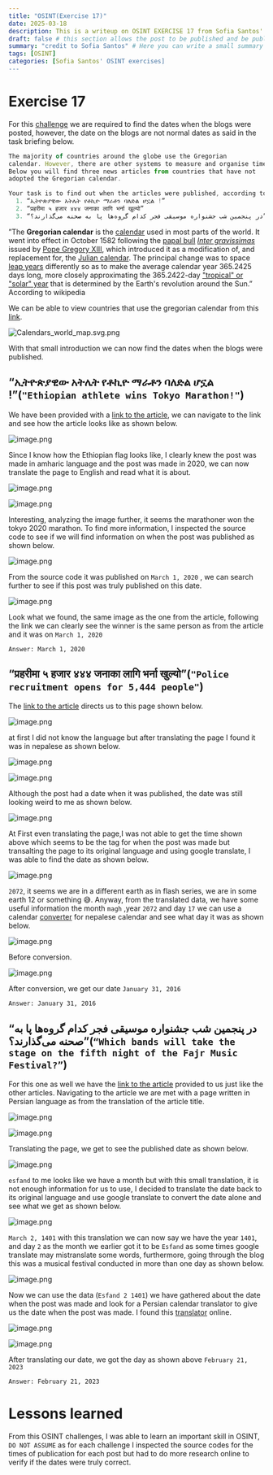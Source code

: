 ```yaml
---
title: "OSINT(Exercise 17)"
date: 2025-03-18
description: This is a writeup on OSINT EXERCISE 17 from Sofia Santos' OSINT analysis and exercises.
draft: false # this section allows the post to be published and be public, is it is set to true the post will not be published.
summary: "credit to Sofia Santos" # Here you can write a small summary of the post if needed
tags: [OSINT]
categories: [Sofia Santos' OSINT exercises]
---
```

# Exercise 17

For this [challenge](https://gralhix.com/list-of-osint-exercises/osint-exercise-017/) we are required to find the dates when the blogs were posted, however, the date on the blogs are not normal dates as said in the task briefing below.

```jsx
The majority of countries around the globe use the Gregorian 
calendar. However, there are other systems to measure and organise time.
Below you will find three news articles from countries that have not 
adopted the Gregorian calendar.

Your task is to find out when the articles were published, according to the Gregorian calendar.
  1. “ኢትዮጵያዊው አትሌት የቶኪዮ ማራቶን ባለድል ሆኗል !” 
  2. “प्रहरीमा ५ हजार ४४४ जनाका लागि भर्ना खुल्यो”
  3. “در پنجمین شب جشنواره موسیقی فجر کدام گروه‌ها پا به صحنه می‌گذارند؟”
```

”The **Gregorian calendar** is the [calendar](https://en.wikipedia.org/wiki/Calendar) used in most parts of the world. It went into effect in October 1582 following the [papal bull](https://en.wikipedia.org/wiki/Papal_bull) [*Inter gravissimas*](https://en.wikipedia.org/wiki/Inter_gravissimas) issued by [Pope Gregory XIII](https://en.wikipedia.org/wiki/Pope_Gregory_XIII), which introduced it as a modification of, and replacement for, the [Julian calendar](https://en.wikipedia.org/wiki/Julian_calendar). The principal change was to space [leap years](https://en.wikipedia.org/wiki/Leap_year) differently so as to make the average calendar year 365.2425 days long, more closely approximating the 365.2422-day ["tropical" or "solar" year](https://en.wikipedia.org/wiki/Tropical_year) that is determined by the Earth's revolution around the Sun.” According to wikipedia

We can be able to view countries that use the gregorian calendar from this [link](https://commons.wikimedia.org/wiki/File:Calendars_world_map.svg).

![Calendars_world_map.svg.png](Calendars_world_map.svg.png)

With that small introduction we can now find the dates when the blogs were published.

## “ኢትዮጵያዊው አትሌት የቶኪዮ ማራቶን ባለድል ሆኗል !”(`"Ethiopian athlete wins Tokyo Marathon!"`)

We have been provided with a [link to the article](https://www.hatricksport.net/%e1%8a%a2%e1%89%b5%e1%8b%ae%e1%8c%b5%e1%8b%ab%e1%8b%8a%e1%8b%8d-%e1%8a%a0%e1%89%b5%e1%88%8c%e1%89%b5-%e1%8b%a8%e1%89%b6%e1%8a%aa%e1%8b%ae-%e1%88%9b%e1%88%ab%e1%89%b6%e1%8a%95-%e1%89%a3%e1%88%88/), we can navigate to the link and see how the article looks like as shown below.

![image.png](image.png)

Since I know how the Ethiopian flag looks like, I clearly knew the post was made in amharic language and the post was made in 2020, we can now translate the page to English and read what it is about.

![image.png](image%201.png)

![image.png](image%202.png)

Interesting, analyzing the image further, it seems the marathoner won the tokyo 2020 marathon. To find more information, I inspected the source code to see if we will find information on when the post was published as shown below.

![image.png](image%203.png)

From the source code it was published on `March 1, 2020` , we can search further to see if this post was truly published on this date.

![image.png](image%204.png)

Look what we found, the same image as the one from the article, following the link we can clearly see the winner is the same person as from the article and it was on `March 1, 2020` 

`Answer: March 1, 2020` 

## “प्रहरीमा ५ हजार ४४४ जनाका लागि भर्ना खुल्यो”(`"Police recruitment opens for 5,444 people"`)

The [link to the article](https://www.onlinekhabar.com/2016/01/381827) directs us to this page shown below.

![image.png](image%205.png)

at first I did not know the language but after translating the page I found it was in nepalese as shown below.

![image.png](image%206.png)

![image.png](image%207.png)

Although the post had a date when it was published, the date was still looking weird to me as shown below.

![image.png](image%208.png)

At First even translating the page,I was not able to get the time shown above which seems to be the tag for when the post was made but transalting the page to its original language and using google translate, I was able to find the date as shown below.

![image.png](image%209.png)

`2072`, it seems we are in a different earth as in flash series, we are in some earth 12 or something 😅. Anyway, from the translated data, we have some useful information the month `magh` ,year `2072` and day `17` we can use a calendar [converter](https://www.hamropatro.com/date-converter) for nepalese calendar and see what day it was as shown below.

![image.png](image%2010.png)

Before conversion.

![image.png](image%2011.png)

After conversion, we get our date `January 31, 2016`

`Answer: January 31, 2016` 

## “در پنجمین شب جشنواره موسیقی فجر کدام گروه‌ها پا به صحنه می‌گذارند؟”(`“Which bands will take the stage on the fifth night of the Fajr Music Festival?”`)

For this one as well we have the [link to the article](https://www.yjc.ir/fa/news/8369785/%D8%AF%D8%B1-%D9%BE%D9%86%D8%AC%D9%85%DB%8C%D9%86-%D8%B4%D8%A8-%D8%AC%D8%B4%D9%86%D9%88%D8%A7%D8%B1%D9%87-%D9%85%D9%88%D8%B3%DB%8C%D9%82%DB%8C-%D9%81%D8%AC%D8%B1-%DA%A9%D8%AF%D8%A7%D9%85-%DA%AF%D8%B1%D9%88%D9%87%E2%80%8C%D9%87%D8%A7-%D9%BE%D8%A7-%D8%A8%D9%87-%D8%B5%D8%AD%D9%86%D9%87-%D9%85%DB%8C%E2%80%8C%DA%AF%D8%B0%D8%A7%D8%B1%D9%86%D8%AF) provided to us just like the other articles. Navigating to the article we are met with a page written in Persian language as from the translation of the article title.

![image.png](image%2012.png)

![image.png](image%2013.png)

Translating the page, we get to see the published date as shown below.

![image.png](image%2014.png)

`esfand` to me looks like we have a month but with this small translation, it is not enough information for us to use, I decided to translate the date back to its original language and use google translate to convert the date alone and see what we get as shown below.

![image.png](image%2015.png)

`March 2, 1401` with this translation we can now say we have the year `1401`, and day `2` as the month we earlier got it to be `Esfand` as some times google translate may mistranslate some words, furthermore, going through the blog this was a musical festival conducted in more than one day as shown below.

![image.png](image%2016.png)

Now we can use the data (`Esfand 2 1401`) we have gathered about the date when the post was made and look for a Persian calendar translator to give us the date when the post was made. I found this [translator](https://www.iranchamber.com/calendar/converter/iranian_calendar_converter.php) online.

![image.png](image%2017.png)

![image.png](image%2018.png)

After translating our date, we got the day as shown above `February 21, 2023` 

`Answer: February 21, 2023`

# Lessons learned

From this OSINT challenges, I was able to learn an important skill in OSINT, `DO NOT ASSUME` as for each challenge I inspected the source codes for the times of publication for each post but had to do more research online to verify if the dates were truly correct.